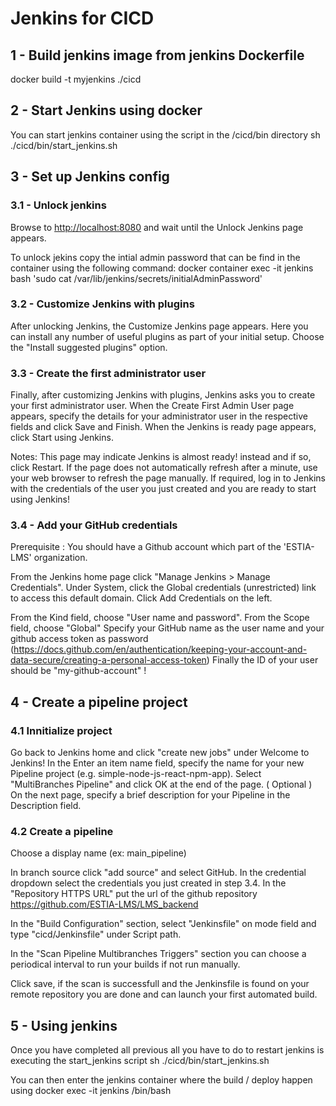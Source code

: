 # Jenkins for CICD

## 1 - Build jenkins image from jenkins Dockerfile

docker build -t myjenkins ./cicd

## 2 - Start Jenkins using docker

You can start jenkins container using the script in the /cicd/bin directory
sh ./cicd/bin/start_jenkins.sh

## 3 - Set up Jenkins config

### 3.1 - Unlock jenkins

Browse to <http://localhost:8080> and wait until the Unlock Jenkins page appears.

To unlock jekins copy the intial admin password that can be find in the container using the following command:
docker container exec -it jenkins bash 'sudo cat /var/lib/jenkins/secrets/initialAdminPassword'

### 3.2 - Customize Jenkins with plugins

After unlocking Jenkins, the Customize Jenkins page appears. Here you can install any number of useful plugins as part of your initial setup.
Choose the "Install suggested plugins" option.

### 3.3 - Create the first administrator user

Finally, after customizing Jenkins with plugins, Jenkins asks you to create your first administrator user.
When the Create First Admin User page appears, specify the details for your administrator user in the respective fields and click Save and Finish.
When the Jenkins is ready page appears, click Start using Jenkins.

Notes:
This page may indicate Jenkins is almost ready! instead and if so, click Restart.
If the page does not automatically refresh after a minute, use your web browser to refresh the page manually.
If required, log in to Jenkins with the credentials of the user you just created and you are ready to start using Jenkins!

### 3.4 - Add your GitHub credentials

Prerequisite : You should have a Github account which part of the 'ESTIA-LMS' organization.

From the Jenkins home page click "Manage Jenkins > Manage Credentials".
Under System, click the Global credentials (unrestricted) link to access this default domain.
Click Add Credentials on the left.

From the Kind field, choose "User name and password".
From the Scope field, choose "Global"
Specify your GitHub name as the user name and your github access token as password (<https://docs.github.com/en/authentication/keeping-your-account-and-data-secure/creating-a-personal-access-token>)
Finally the ID of your user should be "my-github-account" !

## 4 - Create a pipeline project

### 4.1 Innitialize project

Go back to Jenkins home and click "create new jobs" under Welcome to Jenkins!
In the Enter an item name field, specify the name for your new Pipeline project (e.g. simple-node-js-react-npm-app).
Select "MultiBranches Pipeline" and click OK at the end of the page.
( Optional ) On the next page, specify a brief description for your Pipeline in the Description field.

### 4.2 Create a pipeline

Choose a display name (ex: main_pipeline)

In branch source click "add source" and select GitHub.
In the credential dropdown select the credentials you just created in step 3.4.
In the "Repository HTTPS URL" put the url of the github repository <https://github.com/ESTIA-LMS/LMS_backend>

In the "Build Configuration" section, select "Jenkinsfile" on mode field and type "cicd/Jenkinsfile" under Script path.

In the "Scan Pipeline Multibranches Triggers" section you can choose a periodical interval to run your builds if not run manually.

Click save, if the scan is successfull and the Jenkinsfile is found on your remote repository you are done and can launch your first automated build.

## 5 - Using jenkins

Once you have completed all previous all you have to do to restart jenkins is executing the start_jenkins script
sh ./cicd/bin/start_jenkins.sh

You can then enter the jenkins container where the build / deploy happen using
docker exec -it jenkins /bin/bash
